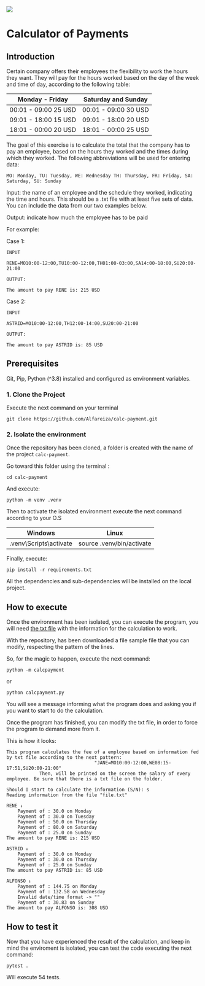 ![](https://github.com/Alfareiza/calc-payment/actions/workflows/github-actions-conf.yml/badge.svg)

# Calculator of Payments

## Introduction

Certain company offers their employees the flexibility to work the hours they want. They will pay for the hours worked based on the day of the week and time of day, according to the following table:

| Monday - Friday      |  Saturday and Sunday |
|----------------------|:--------------------:|
| 00:01 - 09:00 25 USD | 00:01 - 09:00 30 USD |
| 09:01 - 18:00 15 USD | 09:01 - 18:00 20 USD |
| 18:01 - 00:00 20 USD | 18:01 - 00:00 25 USD |

The goal of this exercise is to calculate the total that the company has to pay an employee, based on the hours they worked and the times during which they worked. The following abbreviations will be used for entering data:

    MO: Monday, TU: Tuesday, WE: Wednesday TH: Thursday, FR: Friday, SA: Saturday, SU: Sunday

Input: the name of an employee and the schedule they worked, indicating the time and hours. This should be a .txt file with at least five sets of data. You can include the data from our two examples below.

Output: indicate how much the employee has to be paid

For example:

Case 1:

    INPUT

    RENE=MO10:00-12:00,TU10:00-12:00,TH01:00-03:00,SA14:00-18:00,SU20:00-21:00

    OUTPUT:

    The amount to pay RENE is: 215 USD

Case 2:

    INPUT
    
    ASTRID=MO10:00-12:00,TH12:00-14:00,SU20:00-21:00
    
    OUTPUT:
    
    The amount to pay ASTRID is: 85 USD

## Prerequisites

Git, Pip, Python (^3.8) installed and configured as environment variables.

### 1. Clone the Project

Execute the next command on your terminal

`git clone https://github.com/Alfareiza/calc-payment.git`

### 2. Isolate the environment

Once the repository has been cloned, a folder is created with the name of the project `calc-payment`. 

Go toward this folder using the terminal :

`cd calc-payment`

And execute:

`python -m venv .venv`

Then to activate the isolated environment execute the next command according to your O.S

|          Windows       |              Linux          |
|------------------------|:---------------------------:|
| .venv\Scripts\activate |  source .venv/bin/activate  |

Finally, execute:

`pip install -r requirements.txt`

All the dependencies and sub-dependencies will be installed on the local project.

## How to execute

Once the environment has been isolated, you can execute the program, you will need [the txt file](https://github.com/Alfareiza/calc-payment/blob/main/file.txt) with the information for the calculation to work.

With the repository, has been downloaded a file sample file that you can modify, respecting the pattern of the lines.

So, for the magic to happen, execute the next command:

`python -m calcpayment`

or

`python calcpayment.py`

You will see a message informing what the program does and asking you if you want to start to do the calculation.

Once the program has finished, you can modify the txt file, in order to force the program to demand more from it. 

This is how it looks:

```
This program calculates the fee of a employee based on information fed by txt file according to the next pattern:
            					"JANE=MO10:00-12:00,WE08:15-17:51,SU20:00-21:00"
            Then, will be printed on the screen the salary of every employee. Be sure that there is a txt file on the folder.
            
Should I start to calculate the information (S/N): s
Reading information from the file "file.txt"

RENE ↓
	Payment of : 30.0 on Monday
	Payment of : 30.0 on Tuesday
	Payment of : 50.0 on Thursday
	Payment of : 80.0 on Saturday
	Payment of : 25.0 on Sunday
The amount to pay RENE is: 215 USD

ASTRID ↓
	Payment of : 30.0 on Monday
	Payment of : 30.0 on Thursday
	Payment of : 25.0 on Sunday
The amount to pay ASTRID is: 85 USD

ALFONSO ↓
	Payment of : 144.75 on Monday
	Payment of : 132.58 on Wednesday
	Invalid date/time format -> ""
	Payment of : 30.83 on Sunday
The amount to pay ALFONSO is: 308 USD

```

## How to test it

Now that you have experienced the result of the calculation, and keep in mind the enviroment is isolated, you can test the code executing the next command:

`pytest .`

Will execute 54 tests.
